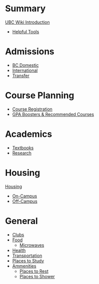 # Summary
[UBC Wiki Introduction](./README.md)
- [Helpful Tools](./tools.md)

# Admissions
- [BC Domestic]()
- [International]()
- [Transfer]()


# Course Planning
- [Course Registration]()
- [GPA Boosters & Recommended Courses]()


# Academics
- [Textbooks](./academics/classes/textbooks.md)
- [Research](./academics/research.md)


# Housing
[Housing]()
  - [On-Campus]()
  - [Off-Campus]()

# General
- [Clubs]()
- [Food]()
    - [Microwaves]()
- [Health]()
- [Transportation]()
- [Places to Study]()
- [Ammenities]()
    - [Places to Rest]()
    - [Places to Shower]()